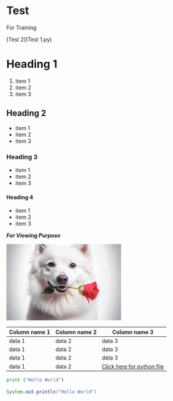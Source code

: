 # Test
For Training 

[Test 2](Test 1.py)
# Heading 1
1. item 1
2. item 2
3. item 3
## Heading 2
* item 1
* item 2
* item 3
### Heading 3
- item 1
- item 2
- item 3
#### Heading 4
+ item 1
+ item 2
+ item 3

***_For Viewing Purpose_***
<!--- comment--->
![Alt text](image.png)

|Column name 1|Column name 2|Column name 3|
---|---|---|
|data 1|data 2|data 3|
|data 1|data 2|data 3|
|data 1|data 2|data 3|
|data 1|data 2|[Click here for python file]([https://github.com/Harsha-Trainer/Demo/blob/main/hello.py](https://github.com/Nirbhay2k1/Test/blob/415cc7cb5e58329e80db329a87be022729f3a1a4/Test%202.py)https://github.com/Nirbhay2k1/Test/blob/415cc7cb5e58329e80db329a87be022729f3a1a4/Test%202.py)|

```python
print ("Hello World")
```
```java
System.out.println("Hello World")
```
